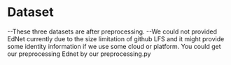 # Dataset

--These three datasets are after preprocessing.
--We could not provided EdNet currently due to the size limitation of github LFS and it might provide some identity information if we use some cloud or platform. You could get our preprocessing Ednet by our preprocessing.py
